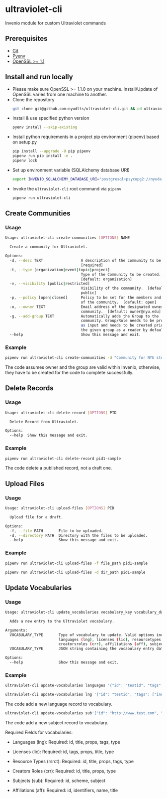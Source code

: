# ultraviolet-cli

Invenio module for custom Ultraviolet commands

## Prerequisites
- [Git](https://git-scm.com/book/en/v2/Getting-Started-Installing-Git)
- [Pyenv](https://github.com/pyenv/pyenv#installation)
- [OpenSSL >= 1.1](https://www.openssl.org/source/)


## Install and run locally

- Please make sure OpenSSL >= 1.1.0 on your machine. Install/Update of OpenSSL varies from one machine to another.
- Clone the repository
  ``` sh
  git clone git@github.com:nyudlts/ultraviolet-cli.git && cd ultraviolet-cli
  ```
- Install & use specified python version
  ``` sh
  pyenv install --skip-existing
  ```
- Install python requirements in a project pip environment (pipenv) based on setup.py
  ``` sh
  pip install --upgrade -U pip pipenv
  pipenv run pip install -e .
  pipenv lock
  ```
- Set up environment variable (SQLAlchemy database URI)
  ``` sh
  export INVENIO_SQLALCHEMY_DATABASE_URI="postgresql+psycopg2://nyudatarepository:changeme@localhost/nyudatarepository”
  ```
- Invoke the `ultraviolet-cli` root command via `pipenv`
  ``` sh
  pipenv run ultraviolet-cli
  ```

## Create Communities

### Usage

```sh
Usage: ultraviolet-cli create-communities [OPTIONS] NAME

  Create a community for Ultraviolet.

Options:
  -d, --desc TEXT                 A description of the community to be created
                                  [required]
  -t, --type [organization|event|topic|project]
                                  Type of the Community to be created.
                                  [default: organization]
  -v, --visibility [public|restricted]
                                  Visibility of the community.  [default:
                                  public]
  -p, --policy [open|closed]      Policy to be set for the members and records
                                  of the community.  [default: open]
  -o, --owner TEXT                Email address of the designated owner of the
                                  community.  [default: owner@nyu.edu]
  -g, --add-group TEXT            Automatically adds the Group to the
                                  community. Group/Role needs to be provided
                                  as input and needs to be created prior. Adds
                                  the given group as a reader by default.
  --help                          Show this message and exit.
```

### Example

```sh
pipenv run ultraviolet-cli create-communities -d "Community for NYU students" -g "nyustudents" -o "sampleadmin@nyu.edu" "NYU Students Community"
```
The code assumes owner and the group are valid within Invenio, otherwise, they have to be created for the code to complete successfully.

## Delete Records

### Usage
```sh
Usage: ultraviolet-cli delete-record [OPTIONS] PID

  Delete Record from Ultraviolet.

Options:
  --help  Show this message and exit.
```

### Example

```sh
pipenv run ultraviolet-cli delete-record pid1-sample
```
The code delete a published record, not a draft one.

## Upload Files

### Usage
```sh
Usage: ultraviolet-cli upload-files [OPTIONS] PID

  Upload file for a draft.

Options:
  -f, --file PATH       File to be uploaded.
  -d, --directory PATH  Directory with the files to be uploaded.
  --help                Show this message and exit.
```

### Example

```sh
pipenv run ultraviolet-cli upload-files -f file_path pid1-sample
```

```sh
pipenv run ultraviolet-cli upload-files -d dir_path pid1-sample
```

## Update Vocabularies

### Usage
```sh
Usage: ultraviolet-cli update_vocabularies vocabulary_key vocabulary_data

  Adds a new entry to the Ultraviolet vocabulary.

Arguments:
  VOCABULARY_TYPE       Type of vocabulary to update. Valid options including:
                        languages (lng), licenses (lic), resourcetypes (rsrct), 
                        creatorsroles (crr), affiliations (aff), subjects (sub)  [required]
  VOCABULARY_TYPE       JSON string containing the vocabulary entry data  [required]

Options:
  --help                Show this message and exit.
```
### Example

```sh
ultraviolet-cli update-vocabularies languages '{"id": "testid", "tags": ["individual", "living"], "props": {"alpha_2": "22"}, "title": {"en": "testlanguagetitle"}, "type": "languages"}'

ultraviolet-cli update-vocabularies lng '{"id": "testid", "tags": ["individual", "living"], "props": {"alpha_2": "22"}, "title": {"en": "testlanguagetitle"}, "type": "languages"}'

```
The code add a new language record to vocabulary.


```sh
ultraviolet-cli update-vocabularies sub'{"id": "http://www.test.com", "scheme": "FOS", "subject": "test subject", "type": "subjects"}'

```
The code add a new subject record to vocabulary.

Required Fields for vocabularies:

- Languages (lng):
  Required: id, title, props, tags, type

- Licenses (lic):
  Required: id, tags, props, title, type

- Resource Types (rsrct):
  Required: id, title, props, tags, type

- Creators Roles (crr):
  Required: id, title, props, type

- Subjects (sub):
  Required: id, scheme, subject

- Affiliations (aff):
  Required: id, identifiers, name, title

